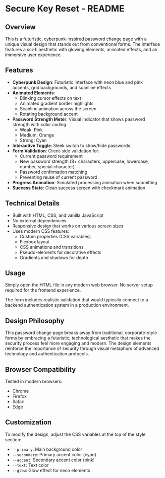# Secure Key Reset - README

## Overview
This is a futuristic, cyberpunk-inspired password change page with a unique visual design that stands out from conventional forms. The interface features a sci-fi aesthetic with glowing elements, animated effects, and an immersive user experience.

## Features

- **Cyberpunk Design**: Futuristic interface with neon blue and pink accents, grid backgrounds, and scanline effects
- **Animated Elements**: 
  - Blinking cursor effects on text
  - Animated gradient border highlights
  - Scanline animation across the screen
  - Rotating background accent
- **Password Strength Meter**: Visual indicator that shows password strength with color coding
  - Weak: Pink
  - Medium: Orange
  - Strong: Cyan
- **Interactive Toggle**: Sleek switch to show/hide passwords
- **Form Validation**: Client-side validation for:
  - Current password requirement
  - New password strength (8+ characters, uppercase, lowercase, number, special character)
  - Password confirmation matching
  - Preventing reuse of current password
- **Progress Animation**: Simulated processing animation when submitting
- **Success State**: Clean success screen with checkmark animation

## Technical Details

- Built with HTML, CSS, and vanilla JavaScript
- No external dependencies
- Responsive design that works on various screen sizes
- Uses modern CSS features:
  - Custom properties (CSS variables)
  - Flexbox layout
  - CSS animations and transitions
  - Pseudo-elements for decorative effects
  - Gradients and shadows for depth

## Usage

Simply open the HTML file in any modern web browser. No server setup required for the frontend experience.

The form includes realistic validation that would typically connect to a backend authentication system in a production environment.

## Design Philosophy

This password change page breaks away from traditional, corporate-style forms by embracing a futuristic, technological aesthetic that makes the security process feel more engaging and modern. The design elements reinforce the importance of security through visual metaphors of advanced technology and authentication protocols.

## Browser Compatibility

Tested in modern browsers:
- Chrome
- Firefox
- Safari
- Edge

## Customization

To modify the design, adjust the CSS variables at the top of the style section:
- `--primary`: Main background color
- `--secondary`: Primary accent color (cyan)
- `--accent`: Secondary accent color (pink)
- `--text`: Text color
- `--glow`: Glow effect for neon elements